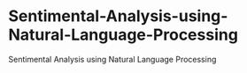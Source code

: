 # Sentimental-Analysis-using-Natural-Language-Processing
Sentimental Analysis using Natural Language Processing
